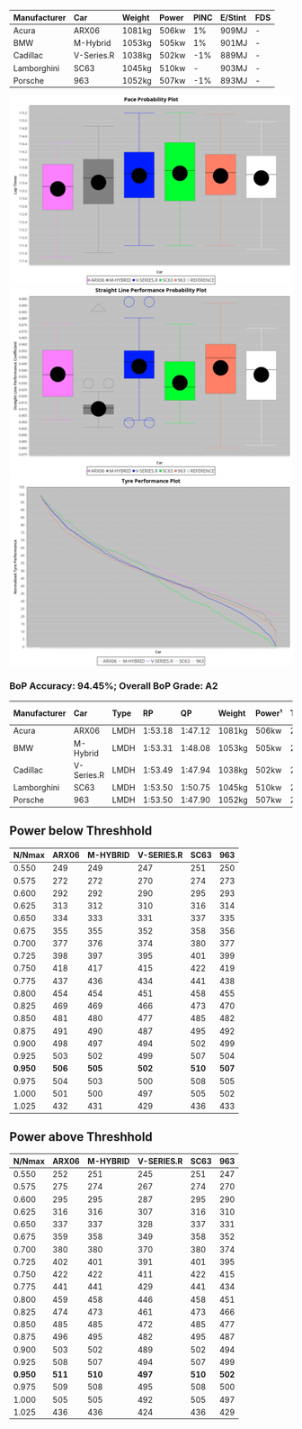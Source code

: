 | Manufacturer | Car        | Weight | Power | PINC    | E/Stint | FDS     |
|:-|:-|:-|:-|:-|:-|:-|
| Acura        | ARX06      | 1081kg | 506kw | 1%      | 909MJ   |    -    |
| BMW          | M-Hybrid   | 1053kg | 505kw | 1%      | 901MJ   |    -    |
| Cadillac     | V-Series.R | 1038kg | 502kw | -1%     | 889MJ   |    -    |
| Lamborghini  | SC63       | 1045kg | 510kw |    -    | 903MJ   |    -    |
| Porsche      | 963        | 1052kg | 507kw | -1%     | 893MJ   |    -    |

![PACECHART](./IMG/ACOMETHOD.png)
![STRAIGHTLINEPERFORMANCECHART](./IMG/ACOMETHOD_sp.png)
![TYREPERFORMANCECHART](./IMG/ACOMETHOD_tw.png)

### BoP Accuracy: 94.45%; Overall BoP Grade: A2
| Manufacturer | Car        | Type | RP      | QP      | Weight | Power¹ | Threshhold | PINC    | Power² | E/Stint | AVG Vmax  | FDS     | RDLC | L/Stint | BOP-Grade | Model Accuracy | Model Points | Match%  |
|:-|:-|:-|:-|:-|:-|:-|:-|:-|:-|:-|:-|:-|:-|:-|:-|:-|:-|:-|
| Acura        | ARX06      | LMDH | 1:53.18 | 1:47.12 | 1081kg | 506kw  | 210.0kph   | 1%      | 511kw  |  909MJ  | 274.86kph |    -    | 0.99 | 29      | -B2       | 100.00%        | 995          | 83.78%  |
| BMW          | M-Hybrid   | LMDH | 1:53.31 | 1:48.08 | 1053kg | 505kw  | 210.0kph   | 1%      | 510kw  |  901MJ  | 273.13kph |    -    | 1.01 | 29      | ~A1       | 100.00%        | 1714         | 95.53%  |
| Cadillac     | V-Series.R | LMDH | 1:53.49 | 1:47.94 | 1038kg | 502kw  | 210.0kph   | -1%     | 497kw  |  889MJ  | 276.27kph |    -    | 1.02 | 29      | +A2       | 98.95%         | 2271         | 93.35%  |
| Lamborghini  | SC63       | LMDH | 1:53.50 | 1:50.75 | 1045kg | 510kw  | 210.0kph   |    -    | 510kw  |  903MJ  | 275.59kph |    -    | 1.05 | 29      | ~A1       | 96.54%         | 418          | 99.58%  |
| Porsche      | 963        | LMDH | 1:53.50 | 1:47.90 | 1052kg | 507kw  | 210.0kph   | -1%     | 502kw  |  893MJ  | 276.36kph |    -    | 1.01 | 29      | ~A1       | 99.98%         | 6168         | 100.00% |

## Power below Threshhold
| N/Nmax    | ARX06   | M-HYBRID | V-SERIES.R | SC63    | 963     |
|:-|:-|:-|:-|:-|:-|
|  0.550    |  249    |  249     |  247       |  251    |  250    |
|  0.575    |  272    |  272     |  270       |  274    |  273    |
|  0.600    |  292    |  292     |  290       |  295    |  293    |
|  0.625    |  313    |  312     |  310       |  316    |  314    |
|  0.650    |  334    |  333     |  331       |  337    |  335    |
|  0.675    |  355    |  355     |  352       |  358    |  356    |
|  0.700    |  377    |  376     |  374       |  380    |  377    |
|  0.725    |  398    |  397     |  395       |  401    |  399    |
|  0.750    |  418    |  417     |  415       |  422    |  419    |
|  0.775    |  437    |  436     |  434       |  441    |  438    |
|  0.800    |  454    |  454     |  451       |  458    |  455    |
|  0.825    |  469    |  469     |  466       |  473    |  470    |
|  0.850    |  481    |  480     |  477       |  485    |  482    |
|  0.875    |  491    |  490     |  487       |  495    |  492    |
|  0.900    |  498    |  497     |  494       |  502    |  499    |
|  0.925    |  503    |  502     |  499       |  507    |  504    |
| **0.950** | **506** | **505**  | **502**    | **510** | **507** |
|  0.975    |  504    |  503     |  500       |  508    |  505    |
|  1.000    |  501    |  500     |  497       |  505    |  502    |
|  1.025    |  432    |  431     |  429       |  436    |  433    |

## Power above Threshhold
| N/Nmax    | ARX06   | M-HYBRID | V-SERIES.R | SC63    | 963     |
|:-|:-|:-|:-|:-|:-|
|  0.550    |  252    |  251     |  245       |  251    |  247    |
|  0.575    |  275    |  274     |  267       |  274    |  270    |
|  0.600    |  295    |  295     |  287       |  295    |  290    |
|  0.625    |  316    |  316     |  307       |  316    |  310    |
|  0.650    |  337    |  337     |  328       |  337    |  331    |
|  0.675    |  359    |  358     |  349       |  358    |  352    |
|  0.700    |  380    |  380     |  370       |  380    |  374    |
|  0.725    |  402    |  401     |  391       |  401    |  395    |
|  0.750    |  422    |  422     |  411       |  422    |  415    |
|  0.775    |  441    |  441     |  429       |  441    |  434    |
|  0.800    |  459    |  458     |  446       |  458    |  451    |
|  0.825    |  474    |  473     |  461       |  473    |  466    |
|  0.850    |  485    |  485     |  472       |  485    |  477    |
|  0.875    |  496    |  495     |  482       |  495    |  487    |
|  0.900    |  503    |  502     |  489       |  502    |  494    |
|  0.925    |  508    |  507     |  494       |  507    |  499    |
| **0.950** | **511** | **510**  | **497**    | **510** | **502** |
|  0.975    |  509    |  508     |  495       |  508    |  500    |
|  1.000    |  505    |  505     |  492       |  505    |  497    |
|  1.025    |  436    |  436     |  424       |  436    |  429    |
